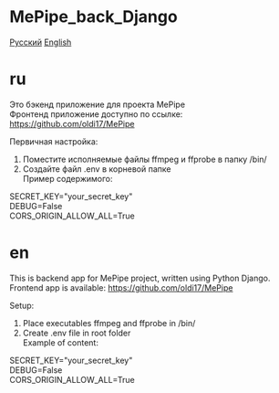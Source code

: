# MePipe_back_Django
[Русский](#ru)
[English](#en)

# ru
Это бэкенд приложение для проекта MePipe <br />
Фронтенд приложение доступно по ссылке: https://github.com/oldi17/MePipe

Первичная настройка:
1. Поместите исполняемые файлы ffmpeg и ffprobe в папку /bin/
2. Создайте файл .env в корневой папке<br />
  Пример содержимого:

  SECRET_KEY="your_secret_key"<br />
  DEBUG=False<br />
  CORS_ORIGIN_ALLOW_ALL=True

# en
This is backend app for MePipe project, written using Python Django. <br />
Frontend app is available: https://github.com/oldi17/MePipe

Setup:
1. Place executables ffmpeg and ffprobe in /bin/
2. Create .env file in root folder<br />
  Example of content:

  SECRET_KEY="your_secret_key"<br />
  DEBUG=False<br />
  CORS_ORIGIN_ALLOW_ALL=True
